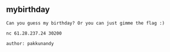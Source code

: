 ## mybirthday

```
Can you guess my birthday? Or you can just gimme the flag :)

nc 61.28.237.24 30200

author: pakkunandy
```

